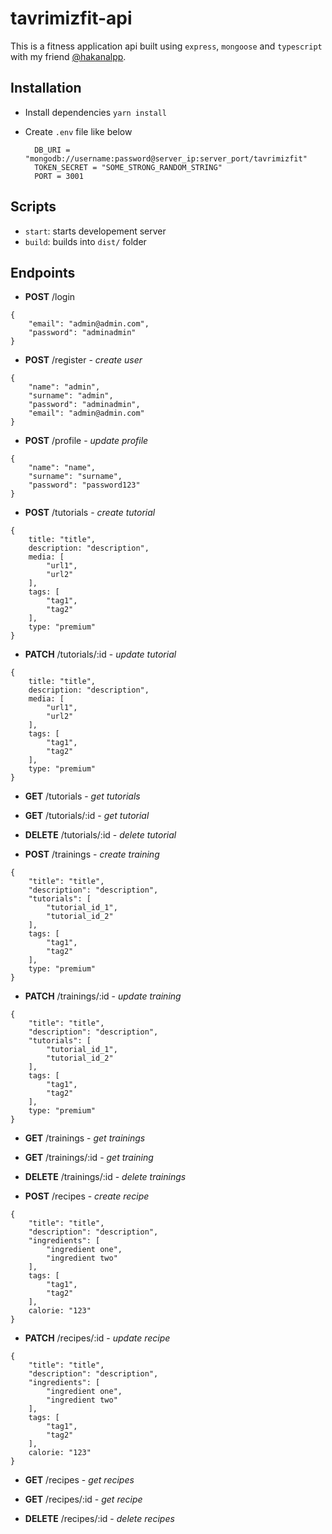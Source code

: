 # tavrimizfit-api

This is a fitness application api built using `express`, `mongoose` and `typescript` with my friend [@hakanalpp](https://github.com/hakanalpp).

## Installation

- Install dependencies `yarn install`
- Create `.env` file like below

        DB_URI = "mongodb://username:password@server_ip:server_port/tavrimizfit"
        TOKEN_SECRET = "SOME_STRONG_RANDOM_STRING"
        PORT = 3001

## Scripts

- `start`: starts developement server
- `build`: builds into `dist/` folder

## Endpoints

- **POST** /login

```
{
    "email": "admin@admin.com",
    "password": "adminadmin"
}
```

- **POST** /register - _create user_

```
{
    "name": "admin",
    "surname": "admin",
    "password": "adminadmin",
    "email": "admin@admin.com"
}
```

- **POST** /profile - _update profile_

```
{
    "name": "name",
    "surname": "surname",
    "password": "password123"
}
```

- **POST** /tutorials - _create tutorial_

```
{
    title: "title",
    description: "description",
    media: [
        "url1",
        "url2"
    ],
    tags: [
        "tag1",
        "tag2"
    ],
    type: "premium"
}
```

- **PATCH** /tutorials/:id - _update tutorial_

```
{
    title: "title",
    description: "description",
    media: [
        "url1",
        "url2"
    ],
    tags: [
        "tag1",
        "tag2"
    ],
    type: "premium"
}
```

- **GET** /tutorials - _get tutorials_

- **GET** /tutorials/:id - _get tutorial_

- **DELETE** /tutorials/:id - _delete tutorial_

- **POST** /trainings - _create training_

```
{
	"title": "title",
	"description": "description",
	"tutorials": [
        "tutorial_id_1",
        "tutorial_id_2"
    ],
    tags: [
        "tag1",
        "tag2"
    ],
    type: "premium"
}
```

- **PATCH** /trainings/:id - _update training_

```
{
	"title": "title",
	"description": "description",
	"tutorials": [
        "tutorial_id_1",
        "tutorial_id_2"
    ],
    tags: [
        "tag1",
        "tag2"
    ],
    type: "premium"
}
```

- **GET** /trainings - _get trainings_

- **GET** /trainings/:id - _get training_

- **DELETE** /trainings/:id - _delete trainings_

- **POST** /recipes - _create recipe_

```
{
	"title": "title",
	"description": "description",
	"ingredients": [
        "ingredient one",
        "ingredient two"
    ],
    tags: [
        "tag1",
        "tag2"
    ],
    calorie: "123"
}
```

- **PATCH** /recipes/:id - _update recipe_

```
{
	"title": "title",
	"description": "description",
	"ingredients": [
        "ingredient one",
        "ingredient two"
    ],
    tags: [
        "tag1",
        "tag2"
    ],
    calorie: "123"
}
```

- **GET** /recipes - _get recipes_

- **GET** /recipes/:id - _get recipe_

- **DELETE** /recipes/:id - _delete recipes_
